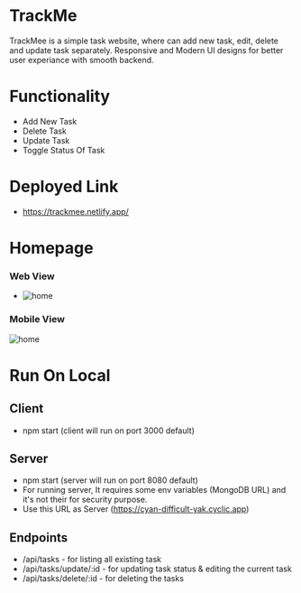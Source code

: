 # TrackMe
TrackMee is a simple task website, where can add new task, edit, delete and update task separately. Responsive and Modern UI designs for better user experiance with smooth backend.

# Functionality
- Add New Task
- Delete Task
- Update Task
- Toggle Status Of Task

# Deployed Link 
- https://trackmee.netlify.app/

# Homepage
### Web View
- ![home](https://imgur.com/DfOqZjd.png)

### Mobile View
![home](https://imgur.com/mc9JpGm.png)

# Run On Local 

## Client 
- npm start (client will run on port 3000 default)

## Server
- npm start (server will run on port 8080 default)
- For running server, It requires some env variables  (MongoDB URL) and it's not their for security purpose.
- Use this URL as Server (https://cyan-difficult-yak.cyclic.app)

## Endpoints
- /api/tasks - for listing all existing task
- /api/tasks/update/:id - for updating task status & editing the current task
- /api/tasks/delete/:id - for deleting the tasks


